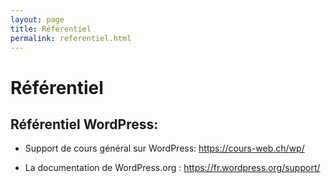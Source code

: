 ```yaml
---
layout: page
title: Référentiel
permalink: referentiel.html
---
```




# Référentiel



## Référentiel WordPress:



- Support de cours général sur WordPress: https://cours-web.ch/wp/

- La documentation de WordPress.org : https://fr.wordpress.org/support/

  